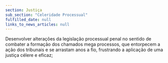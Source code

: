 ```yaml
---
section: Justiça
sub_section: "Celeridade Processual"
fulfilled_date: null
links_to_news_articles: null
---
```


Desenvolver alterações da legislação processual penal no sentido de combater a formação dos chamados mega processos, que entorpecem a ação dos tribunais e se arrastam anos a fio, frustrando a aplicação de uma justiça célere e eficaz;